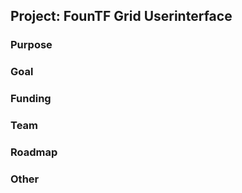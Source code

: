 ## Project: FounTF Grid Userinterface

### Purpose



### Goal



### Funding



### Team




### Roadmap




### Other